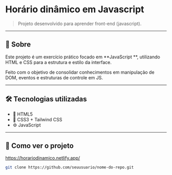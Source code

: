 # Horário dinâmico em Javascript

> Projeto desenvolvido para aprender front-end (javascript).
---

## 📖 Sobre

Este projeto é um exercício prático focado em **JavaScript **, utilizando HTML e CSS para a estrutura e estilo da interface.

Feito com o objetivo de consolidar conhecimentos em manipulação de DOM, eventos e estruturas de controle em JS.

---

## 🛠️ Tecnologias utilizadas

- 🧩 HTML5  
- 🎨 CSS3 + Tailwind CSS  
- ⚙️ JavaScript  

---

## 🚀 Como ver o projeto

https://horariodinamico.netlify.app/
```bash
git clone https://github.com/seuusuario/nome-do-repo.git
